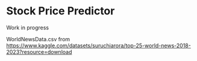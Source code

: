 # Stock Price Predictor

Work in progress

WorldNewsData.csv from https://www.kaggle.com/datasets/suruchiarora/top-25-world-news-2018-2023?resource=download

